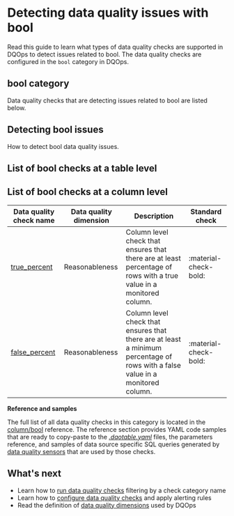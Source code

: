 # Detecting data quality issues with bool
Read this guide to learn what types of data quality checks are supported in DQOps to detect issues related to bool.
The data quality checks are configured in the `bool` category in DQOps.

## bool category
Data quality checks that are detecting issues related to bool are listed below.

## Detecting bool issues
How to detect bool data quality issues.

## List of bool checks at a table level

## List of bool checks at a column level
| Data quality check name | Data quality dimension | Description | Standard check |
|-------------------------|------------------------|-------------|-------|
|[true_percent](../../checks/column/bool/true-percent.md)|Reasonableness|Column level check that ensures that there are at least percentage of rows with a true value in a monitored column.|:material-check-bold:|
|[false_percent](../../checks/column/bool/false-percent.md)|Reasonableness|Column level check that ensures that there are at least a minimum percentage of rows with a false value in a monitored column.|:material-check-bold:|


**Reference and samples**

The full list of all data quality checks in this category is located in the [column/bool](../../checks/column/bool/index.md) reference.
The reference section provides YAML code samples that are ready to copy-paste to the [*.dqotable.yaml*](../../reference/yaml/TableYaml.md) files,
the parameters reference, and samples of data source specific SQL queries generated by [data quality sensors](../definition-of-data-quality-sensors.md)
that are used by those checks.

## What's next
- Learn how to [run data quality checks](../running-data-quality-checks.md#targeting-a-category-of-checks) filtering by a check category name
- Learn how to [configure data quality checks](../configuring-data-quality-checks-and-rules.md) and apply alerting rules
- Read the definition of [data quality dimensions](../data-quality-dimensions.md) used by DQOps
